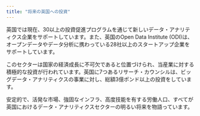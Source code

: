```yaml
---
title: "将来の英国への投資"
---
```


英国では現在、30以上の投資促進プログラムを通じて新しいデータ・アナリティクス企業をサポートしています。また、英国のOpen Data Institute (ODI)は、オープンデータやデータ分析に携わっている28社以上のスタートアップ企業をサポートしています。

このセクターは国家の経済成長に不可欠であると位置づけられ、当産業に対する積極的な投資が行われています。英国に7つあるリサーチ・カウンシルは、ビッグデータ・アナリティクスの事業に対し、総額3億ポンド以上の投資をしています。

安定的で、活発な市場、強固なインフラ、高度技能を有する労働人口、すべてが英国におけるデータ・アナリティクスセクターの明るい将来を物語っています。

